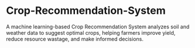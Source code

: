 # Crop-Recommendation-System
A machine learning-based Crop Recommendation System analyzes soil and weather data to suggest optimal crops, helping farmers improve yield, reduce resource wastage, and make informed decisions.
